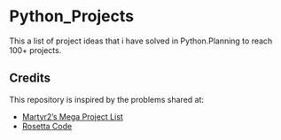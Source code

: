 # Python_Projects
This a list of project ideas that i have solved in Python.Planning to reach 100+ projects.
## Credits
This repository is inspired by the problems shared at:
* [Martyr2’s Mega Project List](https://www.dreamincode.net/forums/topic/78802-martyr2s-mega-project-ideas-list/)
* [Rosetta Code](http://rosettacode.org/wiki/Rosetta_Code)
